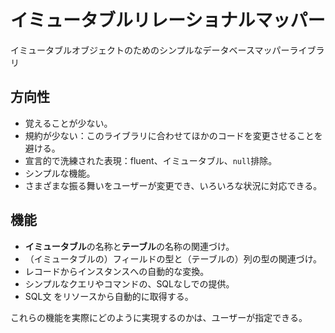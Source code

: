 # イミュータブルリレーショナルマッパー

イミュータブルオブジェクトのためのシンプルなデータベースマッパーライブラリ

## 方向性

- 覚えることが少ない。
- 規約が少ない：このライブラリに合わせてほかのコードを変更させることを避ける。
- 宣言的で洗練された表現：fluent、イミュータブル、`null`排除。
- シンプルな機能。
- さまざまな振る舞いをユーザーが変更でき、いろいろな状況に対応できる。

## 機能

- **イミュータブル**の名称と**テーブル**の名称の関連づけ。
- （イミュータブルの）フィールドの型と（テーブルの）列の型の関連づけ。
- レコードからインスタンスへの自動的な変換。
- シンプルなクエリやコマンドの、SQLなしでの提供。
- SQL文 をリソースから自動的に取得する。

これらの機能を実際にどのように実現するのかは、ユーザーが指定できる。
